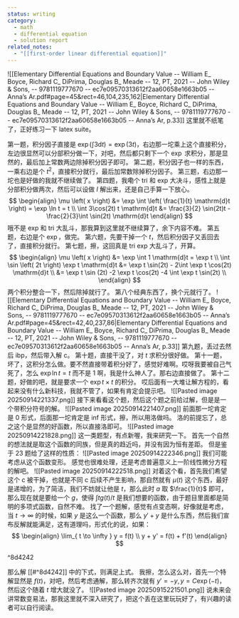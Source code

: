 ```yaml
---
status: writing
category:
  - math
  - differential equation
  - solution report
related_notes:
  - "[[first-order linear differential equation]]"
---
```

![[Elementary Differential Equations and Boundary Value -- William E_ Boyce, Richard C_ DiPrima, Douglas B_ Meade -- 12, PT, 2021 -- John Wiley & Sons, -- 9781119777670 -- ec7e09570313612f2aa60658e1663b05 -- Anna’s Ar.pdf#page=45&rect=46,104,235,162|Elementary Differential Equations and Boundary Value -- William E_ Boyce, Richard C_ DiPrima, Douglas B_ Meade -- 12, PT, 2021 -- John Wiley & Sons, -- 9781119777670 -- ec7e09570313612f2aa60658e1663b05 -- Anna’s Ar, p.33]]
这里就不纸笔了，正好练习一下 latex suite。

第一题，积分因子直接是 $\exp \left( \int 3 \mathrm{d}t \right) = \exp \left( 3t \right)$，右边那一坨乘上这个直接积分，左边很显然可以分部积分做一下，对吧，然后都只剩下一个 $\exp$ 求积分，那是显然的，最后加上常数两边除掉积分因子即可。
第二题，积分因子也一样的东西，一乘右边是个 $t^{2}$，直接积分就行，最后加常数除掉积分因子。
第三题，右边那一坨也是好做的我就不继续做了。
第四题，我嘞个 tri 和 exp 大决斗，感性上就是分部积分做两次，然后可以设做 $I$ 解出来，还是自己手算一下放心。
$$
\begin{align}
\mu \left( x \right) &= \exp \int \left( \frac{1}{t} \mathrm{d}t \right) = \exp \ln t = t \\
\int 3\cos(2t) t \mathrm{d}t &= \frac{3}{2} \sin(2t)t - \frac{2}{3}\int \sin(2t) \mathrm{d}t
\end{align}
$$
哦不是 exp 和 tri 大乱斗，那我算到这里就不继续算了，余下内容不难。
第五题，右边是个 $\exp$，做完。
第六题，先要干掉一个 $t$，然后积分因子又丢回去了，直接积分就行。
第七题，擦，这回真是 tri exp 大乱斗了，开算。
$$
\begin{align}
\mu \left( x \right) &= \exp \int 1 \mathrm{d}t = \exp t \\
\int \sin \left( 2t \right) \exp t \mathrm{d}t &= \exp t \sin(2t) - 2\int \exp t \cos(2t) \mathrm{d}t \\
&= \exp t \sin (2t) -2 \exp t \cos(2t) -4 \int \exp t \sin(2t) \\
\end{align}
$$
两个积分整合一下，然后除掉就行了。
第八个经典东西了，换个元就行了。
![[Elementary Differential Equations and Boundary Value -- William E_ Boyce, Richard C_ DiPrima, Douglas B_ Meade -- 12, PT, 2021 -- John Wiley & Sons, -- 9781119777670 -- ec7e09570313612f2aa60658e1663b05 -- Anna’s Ar.pdf#page=45&rect=42,40,237,86|Elementary Differential Equations and Boundary Value -- William E_ Boyce, Richard C_ DiPrima, Douglas B_ Meade -- 12, PT, 2021 -- John Wiley & Sons, -- 9781119777670 -- ec7e09570313612f2aa60658e1663b05 -- Anna’s Ar, p.33]]
第九题，丢过去然后 ibp，然后带入解 c。
第十题，直接干没了，对 $t$ 求积分很好做。
第十一题，坏了，这积分怎么做。要不然直接带着积分好了，感觉好难啊。哎呀我要被自己气死了，怎么 $\exp \ln t = t$ 而不是 1 啊，我是什么神人了。那右边直接做了。
第十二题，好做的吧，就是要求一个 $\exp t \times t$ 的积分。
哎后面有一大堆让解方程的，看起来没有什么新科技，我就不管了，如果有肯定会提示吧。
![[Pasted image 20250914221337.png]]
接下来看看这个题，然后这个题之前给过解，但是是一个带积分符号的解。
![[Pasted image 20250914221407.png]]
前面那一坨肯定是 0 形式，后面那一坨肯定是 inf 形式，擦，所以用洛做吗。
洛的前提忘了，总之这个是显然的好函数，所以直接洛即可。
![[Pasted image 20250914221828.png]]
这一类题型，有点新喔，我来研究一下。
首先一个自然的想法就是取这个函数的同族，但是真的趋近吗，并没有因为恒有差距。
但是鉴于 23 题给了这样的性质：
![[Pasted image 20250914222346.png]]
我们可能考虑从这个函数变形。
感觉也很难处理，还是考虑普遍意义上一阶线性微分方程的解吧。
![[Pasted image 20250914222518.png]]
对着这个看，首先我们希望这个 c 被干掉，也就是不同 c 后续不产生影响，那自然就有 $\mu \left( t \right)$ 这个东西，最好是递增的，为了简洁，我们不妨就让他是 $t$，那么此时 $a$ 取 $\frac{1}{t}$ 即可，那么现在就是要给一个 $g$，使得 $\int t g(t) / t$ 是我们想要的函数，由于题目里面都是简明的多项式函数，自然不难。
找了一个题解，感觉有点变态啊，好像就是考虑，当 $t \to \infty$ 的时候，如果 $y$ 是这么一个函数，那么 $y' + y$ 是什么东西，然后我们宣布反解就能满足，这有道理吗，形式化的说，如果：
$$
\begin{align}
\lim_{ t \to \infty } y = f(t) \\
y + y' = f(t) + f'(t)
\end{align}
$$

^8d4242

那么解 [[#^8d4242]] 中的下式，则满足上式。 
我擦，怎么这么对，首先一个特解显然是 $f(t)$，对吧，然后考虑通解，那么转齐次就有 $y' = -y, y = C\exp \left( -t \right)$，然后这个随着 $t$ 增大就没了。
![[Pasted image 20250915221501.png]]
说未来会讲常数变易法，那我这里就不深入研究了，把这个丢在这里玩玩好了，有兴趣的读者可以自行阅读。
